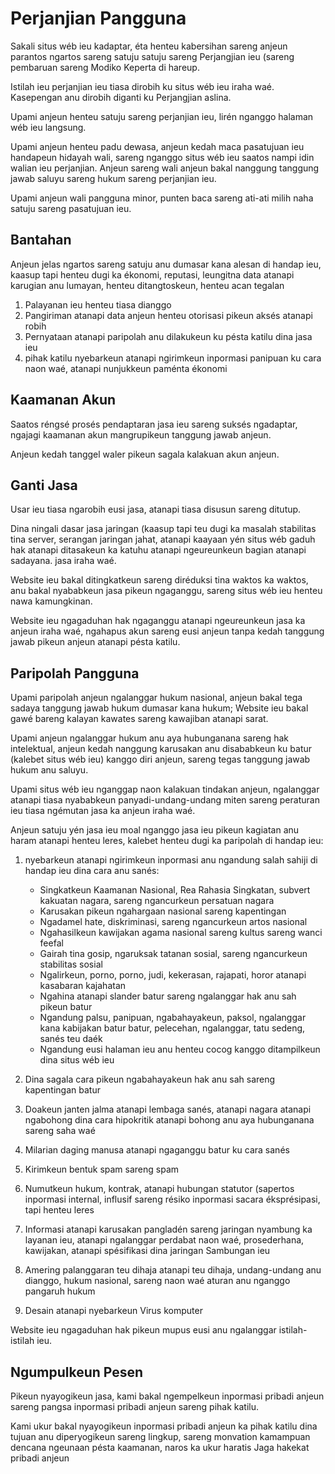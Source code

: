 # Perjanjian Pangguna

Sakali situs wéb ieu kadaptar, éta henteu kabersihan sareng anjeun parantos ngartos sareng satuju satuju sareng Perjangjian ieu (sareng pembaruan sareng Modiko Keperta di hareup.

Istilah ieu perjanjian ieu tiasa dirobih ku situs wéb ieu iraha waé. Kasepengan anu dirobih diganti ku Perjangjian aslina.

Upami anjeun henteu satuju sareng perjanjian ieu, lirén nganggo halaman wéb ieu langsung.

Upami anjeun henteu padu dewasa, anjeun kedah maca pasatujuan ieu handapeun hidayah wali, sareng nganggo situs wéb ieu saatos nampi idin walian ieu perjanjian. Anjeun sareng wali anjeun bakal nanggung tanggung jawab saluyu sareng hukum sareng perjanjian ieu.

Upami anjeun wali pangguna minor, punten baca sareng ati-ati milih naha satuju sareng pasatujuan ieu.

## Bantahan

Anjeun jelas ngartos sareng satuju anu dumasar kana alesan di handap ieu, kaasup tapi henteu dugi ka ékonomi, reputasi, leungitna data atanapi karugian anu lumayan, henteu ditangtoskeun, henteu acan tegalan

1. Palayanan ieu henteu tiasa dianggo
1. Pangiriman atanapi data anjeun henteu otorisasi pikeun aksés atanapi robih
1. Pernyataan atanapi paripolah anu dilakukeun ku pésta katilu dina jasa ieu
1. pihak katilu nyebarkeun atanapi ngirimkeun inpormasi panipuan ku cara naon waé, atanapi nunjukkeun paménta ékonomi

## Kaamanan Akun

Saatos réngsé prosés pendaptaran jasa ieu sareng suksés ngadaptar, ngajagi kaamanan akun mangrupikeun tanggung jawab anjeun.

Anjeun kedah tanggel waler pikeun sagala kalakuan akun anjeun.

## Ganti Jasa

Usar ieu tiasa ngarobih eusi jasa, atanapi tiasa disusun sareng ditutup.

Dina ningali dasar jasa jaringan (kaasup tapi teu dugi ka masalah stabilitas tina server, serangan jaringan jahat, atanapi kaayaan yén situs wéb gaduh hak atanapi ditasakeun ka katuhu atanapi ngeureunkeun bagian atanapi sadayana. jasa iraha waé.

Website ieu bakal ditingkatkeun sareng diréduksi tina waktos ka waktos, anu bakal nyababkeun jasa pikeun ngaganggu, sareng situs wéb ieu henteu nawa kamungkinan.

Website ieu ngagaduhan hak ngaganggu atanapi ngeureunkeun jasa ka anjeun iraha waé, ngahapus akun sareng eusi anjeun tanpa kedah tanggung jawab pikeun anjeun atanapi pésta katilu.

## Paripolah Pangguna

Upami paripolah anjeun ngalanggar hukum nasional, anjeun bakal tega sadaya tanggung jawab hukum dumasar kana hukum; Website ieu bakal gawé bareng kalayan kawates sareng kawajiban atanapi sarat.

Upami anjeun ngalanggar hukum anu aya hubunganana sareng hak intelektual, anjeun kedah nanggung karusakan anu disababkeun ku batur (kalebet situs wéb ieu) kanggo diri anjeun, sareng tegas tanggung jawab hukum anu saluyu.

Upami situs wéb ieu nganggap naon kalakuan tindakan anjeun, ngalanggar atanapi tiasa nyababkeun panyadi-undang-undang miten sareng peraturan ieu tiasa ngémutan jasa ka anjeun iraha waé.

Anjeun satuju yén jasa ieu moal nganggo jasa ieu pikeun kagiatan anu haram atanapi henteu leres, kalebet henteu dugi ka paripolah di handap ieu:

1. nyebarkeun atanapi ngirimkeun inpormasi anu ngandung salah sahiji di handap ieu dina cara anu sanés:

   * Singkatkeun Kaamanan Nasional, Rea Rahasia Singkatan, subvert kakuatan nagara, sareng ngancurkeun persatuan nagara
   * Karusakan pikeun ngahargaan nasional sareng kapentingan
   * Ngadamel hate, diskriminasi, sareng ngancurkeun artos nasional
   * Ngahasilkeun kawijakan agama nasional sareng kultus sareng wanci feefal
   * Gairah tina gosip, ngaruksak tatanan sosial, sareng ngancurkeun stabilitas sosial
   * Ngalirkeun, porno, porno, judi, kekerasan, rajapati, horor atanapi kasabaran kajahatan
   * Ngahina atanapi slander batur sareng ngalanggar hak anu sah pikeun batur
   * Ngandung palsu, panipuan, ngabahayakeun, paksol, ngalanggar kana kabijakan batur batur, pelecehan, ngalanggar, tatu sedeng, sanés teu daék
   * Ngandung eusi halaman ieu anu henteu cocog kanggo ditampilkeun dina situs wéb ieu

1. Dina sagala cara pikeun ngabahayakeun hak anu sah sareng kapentingan batur
1. Doakeun janten jalma atanapi lembaga sanés, atanapi nagara atanapi ngabohong dina cara hipokritik atanapi bohong anu aya hubunganana sareng saha waé
1. Milarian daging manusa atanapi ngaganggu batur ku cara sanés
1. Kirimkeun bentuk spam sareng spam
1. Numutkeun hukum, kontrak, atanapi hubungan statutor (sapertos inpormasi internal, influsif sareng résiko inpormasi sacara éksprésipasi, tapi henteu leres
1. Informasi atanapi karusakan pangladén sareng jaringan nyambung ka layanan ieu, atanapi ngalanggar perdabat naon waé, prosederhana, kawijakan, atanapi spésifikasi dina jaringan Sambungan ieu
1. Amering palanggaran teu dihaja atanapi teu dihaja, undang-undang anu dianggo, hukum nasional, sareng naon waé aturan anu nganggo pangaruh hukum
1. Desain atanapi nyebarkeun Virus komputer

Website ieu ngagaduhan hak pikeun mupus eusi anu ngalanggar istilah-istilah ieu.

## Ngumpulkeun Pesen

Pikeun nyayogikeun jasa, kami bakal ngempelkeun inpormasi pribadi anjeun sareng pangsa inpormasi pribadi anjeun sareng pihak katilu.

Kami ukur bakal nyayogikeun inpormasi pribadi anjeun ka pihak katilu dina tujuan anu diperyogikeun sareng lingkup, sareng monvation kamampuan dencana ngeunaan pésta kaamanan, naros ka ukur haratis Jaga hakekat pribadi anjeun